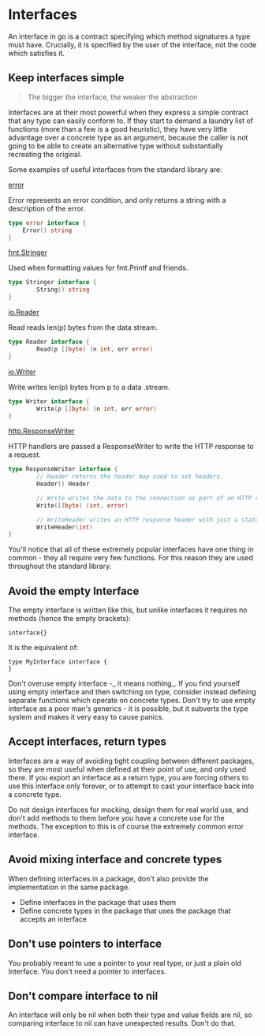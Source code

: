 # Interfaces

An interface in go is a contract specifying which method signatures a type must have. Crucially, it is specified by the user of the interface, not the code which satisfies it.

## Keep interfaces simple

> The bigger the interface, the weaker the abstraction

Interfaces are at their most powerful when they express a simple contract that any type can easily conform to. If they start to demand a laundry list of functions \(more than a few is a good heuristic\), they have very little advantage over a concrete type as an argument, because the caller is not going to be able to create an alternative type without substantially recreating the original.

Some examples of useful interfaces from the standard library are:

[error](https://golang.org/ref/spec#Errors)

Error represents an error condition, and only returns a string with a description of the error.

```go
type error interface {
    Error() string
}
```

[fmt.Stringer](https://golang.org/pkg/fmt/#Stringer)

Used when formatting values for fmt.Printf and friends.

```go
type Stringer interface {
        String() string
}
```

[io.Reader ](https://golang.org/pkg/io/#Reader)

Read reads len\(p\) bytes from the data stream.

```go
type Reader interface {
        Read(p []byte) (n int, err error)
}
```

[io.Writer](https://golang.org/pkg/io/#Writer)

Write writes len\(p\) bytes from p to a data .stream.

```go
type Writer interface {
        Write(p []byte) (n int, err error)
}
```

[http.ResponseWriter](https://golang.org/pkg/net/http/#ResponseWriter)

HTTP handlers are passed a ResponseWriter to write the HTTP response to a request.

```go
type ResponseWriter interface {
        // Header returns the header map used to set headers.
        Header() Header

        // Write writes the data to the connection as part of an HTTP reply.
        Write([]byte) (int, error)

        // WriteHeader writes an HTTP response header with just a status code - used for errors.
        WriteHeader(int)
}
```

You'll notice that all of these extremely popular interfaces have one thing in common - they all require very few functions. For this reason they are used throughout the standard library.

## Avoid the empty Interface

The empty interface is written like this, but unlike interfaces it requires no methods \(hence the empty brackets\):

```
interface{}
```

It is the equivalent of:

```
type MyInterface interface {
}
```

Don't overuse empty interface -_ it means nothing_. If you find yourself using empty interface and then switching on type, consider instead defining separate functions which operate on concrete types. Don't try to use empty interface as a poor man's generics - it is possible, but it subverts the type system and makes it very easy to cause panics.

## Accept interfaces, return types

Interfaces are a way of avoiding tight coupling between different packages, so they are most useful when defined at their point of use, and only used there. If you export an interface as a return type, you are forcing others to use this interface only forever, or to attempt to cast your interface back into a concrete type.

Do not design interfaces for mocking, design them for real world use, and don't add methods to them before you have a concrete use for the methods. The exception to this is of course the extremely common error interface.

## Avoid mixing interface and concrete types

When defining interfaces in a package, don't also provide the implementation in the same package.

* Define interfaces in the package that uses them
* Define concrete types in the package that uses the package that accepts an interface

## Don't use pointers to interface

You probably meant to use a pointer to your real type, or just a plain old Interface. You don't need a pointer to interfaces.

## Don't compare interface to nil

An interface will only be nil when both their type and value fields are nil, so comparing interface to nil can have unexpected results. Don't do that.

